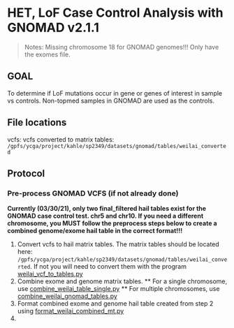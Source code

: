 
# HET, LoF Case Control Analysis with GNOMAD v2.1.1
> Notes: Missing chromosome 18 for GNOMAD genomes!!! Only have the exomes file.
## GOAL
To determine if LoF mutations occur in gene or genes of interest in sample vs controls. Non-topmed samples in GNOMAD are used as the controls.

## File locations
vcfs: 
vcfs converted to matrix tables: `/gpfs/ycga/project/kahle/sp2349/datasets/gnomad/tables/weilai_converted`

## Protocol
### Pre-process GNOMAD VCFS (if not already done)
**Currently (03/30/21), only two final_filtered hail tables exist for the GNOMAD case control test. chr5 and chr10. If you need a different chromosome, you MUST  follow the preprocess steps below to create a combined genome/exome hail table in the correct format!!!**
1. Convert vcfs to hail matrix tables. The matrix tables should be located here: `/gpfs/ycga/project/kahle/sp2349/datasets/gnomad/tables/weilai_converted`. If not you will need to convert them with the program [weilai_vcf_to_tables.py](./preprocess_GNOMAD/weilai_vcf_to_tables.py)
2. Combine exome and genome matrix tables. 
** For a single chromosome, use [combine_weilai_table_single.py](./preprocess_GNOMAD/combine_weilai_table_single.py)
** For multiple chromosomes, use [combine_weilai_gnomad_tables.py](./preprocess_GNOMAD/combine_weilai_gnomad_tables.py)
3. Format combined exome and genome hail table created from step 2 using [format_weilai_combined_mt.py](/preprocess_GNOMAD/format_weilai_combined_mt.py)
4. 
